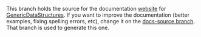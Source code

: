 This branch holds the source for the documentation [website](https://mystborn.github.io/GenericDataStructures/) for [GenericDataStructures](https://github.com/mystborn/GenericDataStructures). If you want to improve the documentation (better examples, fixing spelling errors, etc), change it on the [docs-source branch](https://github.com/mystborn/GenericDataStructures/tree/docs-source). That branch is used to generate this one.